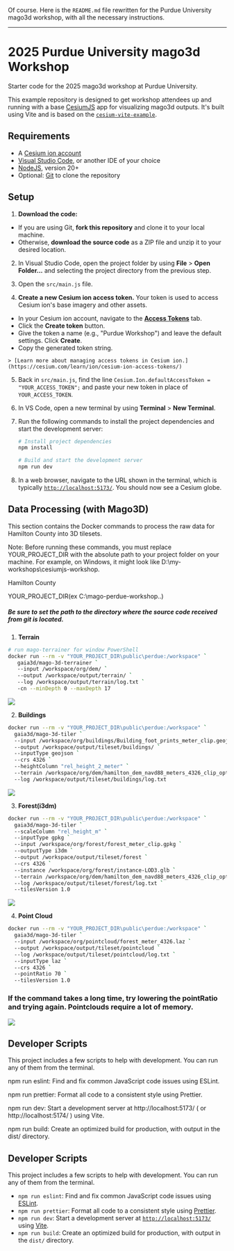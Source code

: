 Of course. Here is the `README.md` file rewritten for the Purdue University mago3d workshop, with all the necessary instructions.

-----

# 2025 Purdue University mago3d Workshop

Starter code for the 2025 mago3d workshop at Purdue University.

This example repository is designed to get workshop attendees up and running with a base [CesiumJS](https://cesium.com/platform/cesiumjs/) app for visualizing mago3d outputs. It's built using Vite and is based on the [`cesium-vite-example`](https://www.google.com/search?q=%5Bhttps://github.com/CesiumGS/cesium-vite-example%5D\(https://github.com/CesiumGS/cesium-vite-example\)).

## Requirements

- A [Cesium ion account](https://ion.cesium.com/signup)
- [Visual Studio Code](https://code.visualstudio.com/), or another IDE of your choice
- [NodeJS](https://nodejs.org/en), version 20+
- Optional: [Git](https://docs.github.com/en/get-started/git-basics/set-up-git#platform-all) to clone the repository

## Setup

1.  **Download the code:**

   - If you are using Git, **fork this repository** and clone it to your local machine.
   - Otherwise, **download the source code** as a ZIP file and unzip it to your desired location.

2.  In Visual Studio Code, open the project folder by using **File** \> **Open Folder...** and selecting the project directory from the previous step.

3.  Open the `src/main.js` file.

4.  **Create a new Cesium ion access token.** Your token is used to access Cesium ion's base imagery and other assets.

   - In your Cesium ion account, navigate to the [**Access Tokens**](https://ion.cesium.com/tokens) tab.
   - Click the **Create token** button.
   - Give the token a name (e.g., "Purdue Workshop") and leave the default settings. Click **Create**.
   - Copy the generated token string.

    > [Learn more about managing access tokens in Cesium ion.](https://cesium.com/learn/ion/cesium-ion-access-tokens/)

5.  Back in `src/main.js`, find the line `Cesium.Ion.defaultAccessToken = "YOUR_ACCESS_TOKEN";` and paste your new token in place of `YOUR_ACCESS_TOKEN`.

6.  In VS Code, open a new terminal by using **Terminal** \> **New Terminal**.

7.  Run the following commands to install the project dependencies and start the development server:

    ```sh
    # Install project dependencies
    npm install
    ```

    ```sh
    # Build and start the development server
    npm run dev
    ```

8.  In a web browser, navigate to the URL shown in the terminal, which is typically [`http://localhost:5173/`](https://www.google.com/search?q=http://localhost:5173/). You should now see a Cesium globe.

## Data Processing (with Mago3D)
This section contains the Docker commands to process the raw data for Hamilton County into 3D tilesets.

Note: Before running these commands, you must replace YOUR_PROJECT_DIR with the absolute path to your project folder on your machine. For example, on Windows, it might look like D:\my-workshops\cesiumjs-workshop.

Hamilton County

YOUR_PROJECT_DIR(ex C:\mago-perdue-workshop\..\) 
##### Be sure to set the path to the directory where the source code received from git is located.
1. **Terrain**
```Bash
# run mago-terrainer for window PowerShell
docker run --rm -v "YOUR_PROJECT_DIR\public\perdue:/workspace" `
   gaia3d/mago-3d-terrainer `
   --input /workspace/org/dem/ `
   --output /workspace/output/terrain/ `
   --log /workspace/output/terrain/log.txt `
   -cn --minDepth 0 --maxDepth 17
```
![](/public/images/terrain.png)

2. **Buildings**
```Bash
docker run --rm -v "YOUR_PROJECT_DIR\public\perdue:/workspace" `
  gaia3d/mago-3d-tiler `
  --input /workspace/org/buildings/Building_foot_prints_meter_clip.geojson `
  --output /workspace/output/tileset/buildings/ `
  --inputType geojson `
  --crs 4326 `
  --heightColumn "rel_height_2_meter" `
  --terrain /workspace/org/dem/hamilton_dem_navd88_meters_4326_clip_optimized.tif `
  --log /workspace/output/tileset/buildings/log.txt
```
![](/public/images/building.png)

3. **Forest(i3dm)**
```Bash
docker run --rm -v "YOUR_PROJECT_DIR\public\perdue:/workspace" `
  gaia3d/mago-3d-tiler `
  --scaleColumn "rel_height_m" `
  --inputType gpkg `
  --input /workspace/org/forest/forest_meter_clip.gpkg `
  --outputType i3dm `
  --output /workspace/output/tileset/forest `
  --crs 4326 `
  --instance /workspace/org/forest/instance-LOD3.glb `
  --terrain /workspace/org/dem/hamilton_dem_navd88_meters_4326_clip_optimized.tif `
  --log /workspace/output/tileset/forest/log.txt `
  --tilesVersion 1.0
```
![](/public/images/trees.png)

4. **Point Cloud** 
```Bash
docker run --rm -v "YOUR_PROJECT_DIR\public\perdue:/workspace" `
  gaia3d/mago-3d-tiler `
  --input /workspace/org/pointcloud/forest_meter_4326.laz `
  --output /workspace/output/tileset/pointcloud `
  --log /workspace/output/tileset/pointcloud/log.txt `
  --inputType laz `
  --crs 4326 `
  --pointRatio 70 `
  --tilesVersion 1.0
```

### If the command takes a long time, try lowering the pointRatio and trying again. Pointclouds require a lot of memory.
![](/public/images/pnts.png)

## Developer Scripts
This project includes a few scripts to help with development. You can run any of them from the terminal.

npm run eslint: Find and fix common JavaScript code issues using ESLint.

npm run prettier: Format all code to a consistent style using Prettier.

npm run dev: Start a development server at http://localhost:5173/ ( or http://localhost:5174/ ) using Vite.

npm run build: Create an optimized build for production, with output in the dist/ directory.

## Developer Scripts

This project includes a few scripts to help with development. You can run any of them from the terminal.

- `npm run eslint`: Find and fix common JavaScript code issues using [ESLint](https://eslint.org/).
- `npm run prettier`: Format all code to a consistent style using [Prettier](https://prettier.io/).
- `npm run dev`: Start a development server at [`http://localhost:5173/`](https://www.google.com/search?q=http://localhost:5173/) using [Vite](https://vite.dev/).
- `npm run build`: Create an optimized build for production, with output in the `dist/` directory.